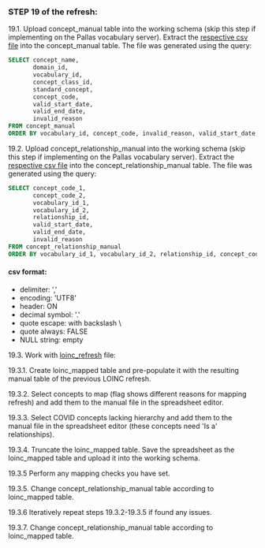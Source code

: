 ### STEP 19 of the refresh:
19.1. Upload concept_manual table into the working schema (skip this step if implementing on the Pallas vocabulary server).
Extract the [respective csv file](https://drive.google.com/file/d/1sXdWNn1oN-EhsqFyT6cl2TI4YBXbDQyV/view?usp=sharing) into the concept_manual table.
The file was generated using the query:
```sql
SELECT concept_name,
       domain_id,
       vocabulary_id,
       concept_class_id,
       standard_concept,
       concept_code,
       valid_start_date,
       valid_end_date,
       invalid_reason
FROM concept_manual
ORDER BY vocabulary_id, concept_code, invalid_reason, valid_start_date, valid_end_date, concept_name
```

19.2. Upload concept_relationship_manual into the working schema (skip this step if implementing on the Pallas vocabulary server).
Extract the [respective csv file](https://drive.google.com/file/d/1-R7_j_PNDrNIO1me_ni4-FNL2bs0iE1d/view?usp=sharing) into the concept_relationship_manual table.
The file was generated using the query:
```sql
SELECT concept_code_1,
       concept_code_2,
       vocabulary_id_1,
       vocabulary_id_2,
       relationship_id,
       valid_start_date,
       valid_end_date,
       invalid_reason
FROM concept_relationship_manual
ORDER BY vocabulary_id_1, vocabulary_id_2, relationship_id, concept_code_1, concept_code_2, invalid_reason, valid_start_date, valid_end_date
```
#### csv format:
- delimiter: ','
- encoding: 'UTF8'
- header: ON
- decimal symbol: '.'
- quote escape: with backslash \
- quote always: FALSE
- NULL string: empty


19.3. Work with [loinc_refresh](https://github.com/OHDSI/Vocabulary-v5.0/blob/master/LOINC/manual_work/loinc_refresh.sql) file:

19.3.1. Create loinc_mapped table and pre-populate it with the resulting manual table of the previous LOINC refresh.

19.3.2. Select concepts to map (flag shows different reasons for mapping refresh) and add them to the manual file in the spreadsheet editor.

19.3.3. Select COVID concepts lacking hierarchy and add them to the manual file in the spreadsheet editor (these concepts need 'Is a' relationships).

19.3.4. Truncate the loinc_mapped table. Save the spreadsheet as the loinc_mapped table and upload it into the working schema.

19.3.5 Perform any mapping checks you have set.

19.3.5. Change concept_relationship_manual table according to loinc_mapped table.

19.3.6 Iteratively repeat steps 19.3.2-19.3.5 if found any issues.

19.3.7. Change concept_relationship_manual table according to loinc_mapped table.